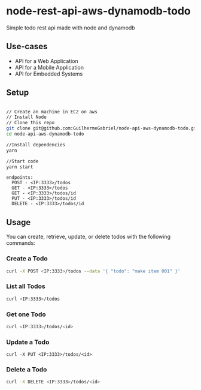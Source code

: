 # node-rest-api-aws-dynamodb-todo

Simple todo rest api made with node and dynamodb

## Use-cases

- API for a Web Application
- API for a Mobile Application
- API for Embedded Systems

## Setup

```bash

// Create an machine in EC2 on aws
// Install Node
// Clone this repo
git clone git@github.com:GuilhermeGabriel/node-api-aws-dynamodb-todo.git
cd node-api-aws-dynamodb-todo

//Install dependencies
yarn

//Start code
yarn start
```

```
endpoints:
  POST - <IP:3333>/todos
  GET - <IP:3333>/todos
  GET - <IP:3333>/todos/id
  PUT - <IP:3333>/todos/id
  DELETE - <IP:3333>/todos/id
```

## Usage

You can create, retrieve, update, or delete todos with the following commands:

### Create a Todo

```bash
curl -X POST <IP:3333>/todos --data '{ "todo": "make item 001" }'
```

### List all Todos

```bash
curl <IP:3333>/todos
```

### Get one Todo

```bash
curl <IP:3333>/todos/<id>
```

### Update a Todo

```
curl -X PUT <IP:3333>/todos/<id>
```

### Delete a Todo

```bash
curl -X DELETE <IP:3333>/todos/<id>
```
